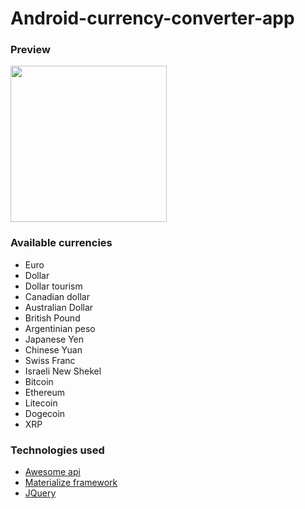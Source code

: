 # Android-currency-converter-app

<h3>Preview</h3>
<img src="https://user-images.githubusercontent.com/53026536/118933839-0e9a0900-b920-11eb-9e7f-5b592b9e15bf.png" width="250"></img>

<h3>Available currencies</h3>
<ul>
  <li>Euro</li>
  <li>Dollar</li>
  <li>Dollar tourism</li>
  <li>Canadian dollar</li>
  <li>Australian Dollar</li>
  <li>British Pound</li>
  <li>Argentinian peso</li>
  <li>Japanese Yen</li>
  <li>Chinese Yuan</li>
  <li>Swiss Franc</li>
  <li>Israeli New Shekel</li>
  <li>Bitcoin</li>
  <li>Ethereum</li>
  <li>Litecoin</li>
  <li>Dogecoin</li>
  <li>XRP</li>
</ul>

<h3>Technologies used</h3>
<ul>
  <li><a href="https://docs.awesomeapi.com.br/api-de-moedas">Awesome api</a></li>
  <li><a href="https://materializecss.com/">Materialize framework</a></li>
  <li><a href="https://jquery.com/">JQuery</a></li>
</ul>
